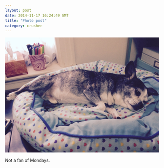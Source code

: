 ```yaml
---
layout: post
date: 2014-11-17 16:24:49 GMT
title: "Photo post"
category: crusher
---
```

![travisj](/images/8b015cc2bbb30576aaac277edf0f8d34c24bcd186f866c10e1c5dcdf979817ea.jpg)

Not a fan of Mondays.
